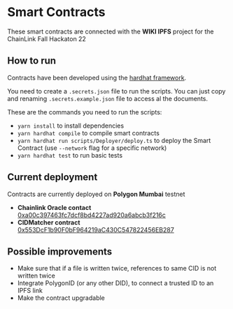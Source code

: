 # Smart Contracts

These smart contracts are connected with the **WIKI IPFS** project for the ChainLink Fall Hackaton 22

## How to run

Contracts have been developed using the [hardhat framework](https://hardhat.org/). 

You need to create a `.secrets.json` file to run the scripts. You can just copy and renaming `.secrets.example.json` file to access al the documents.

These are the commands you need to run the scripts:
* `yarn install` to install dependencies
* `yarn hardhat compile` to compile smart contracts
* `yarn hardhat run scripts/Deployer/deploy.ts` to deploy the Smart Contract (use `--network` flag for a specific network)
* `yarn hardhat test` to run basic tests

## Current deployment

Contracts are currently deployed on **Polygon Mumbai** testnet

* **Chainlink Oracle contact** [0xa00c397463fc7dcf8bd4227ad920a6abcb3f216c](https://mumbai.polygonscan.com/address/0xa00c397463fc7dcf8bd4227ad920a6abcb3f216c)
* **CIDMatcher contract** [0x553DcF1b90F0bF964219aC430C547822456EB287](https://mumbai.polygonscan.com/address/0x553DcF1b90F0bF964219aC430C547822456EB287)

## Possible improvements

* Make sure that if a file is written twice, references to same CID is not written twice
* Integrate PolygonID (or any other DID), to connect a trusted ID to an IPFS link
* Make the contract upgradable
